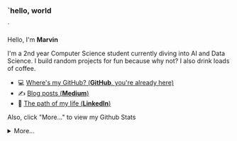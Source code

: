### `hello, world
`


Hello, I'm **Marvin**

I'm a 2nd year Computer Science student currently diving into AI and Data Science. 
I build random projects for fun because why not? 
I also drink loads of coffee.


- 💻  [Where's my GitHub? (**GitHub**, you're already here)](https://github.com/marvinraj)
- ✍️  [Blog posts (**Medium**)](https://medium.com/@marvinraj77/about)
- 🏹  [The path of my life (**LinkedIn**)](https://www.linkedin.com/in/marvin-raj-372021206/)

Also, click "More..." to view my Github Stats

<details>
  <summary>More...</summary> <br/>
    <div align="center">
      <img src="https://github-readme-stats.vercel.app/api?username=marvinraj&hide_title=false&hide_rank=false&show_icons=true&include_all_commits=true&count_private=true&disable_animations=false&theme=dracula&locale=en&hide_border=false&order=1" height="150" alt="stats graph"/>
      <img src="https://github-readme-stats.vercel.app/api/top-langs?username=marvinraj&locale=en&hide_title=false&layout=compact&card_width=320&langs_count=5&theme=dracula&hide_border=false&order=2" height="150" alt="languages graph"/> <br/>
      <a href="https://git.io/streak-stats"><img src="https://github-readme-streak-stats.herokuapp.com?user=marvinraj&theme=aura&hide_border=true" alt="GitHub Streak" /></a>
    </div>
</details>
